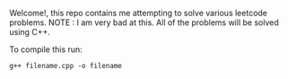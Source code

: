 Welcome!, this repo contains me attempting to solve various leetcode problems.
NOTE : I am very bad at this.
All of the problems will be solved using C++.

To compile this run:
```shell
g++ filename.cpp -o filename
